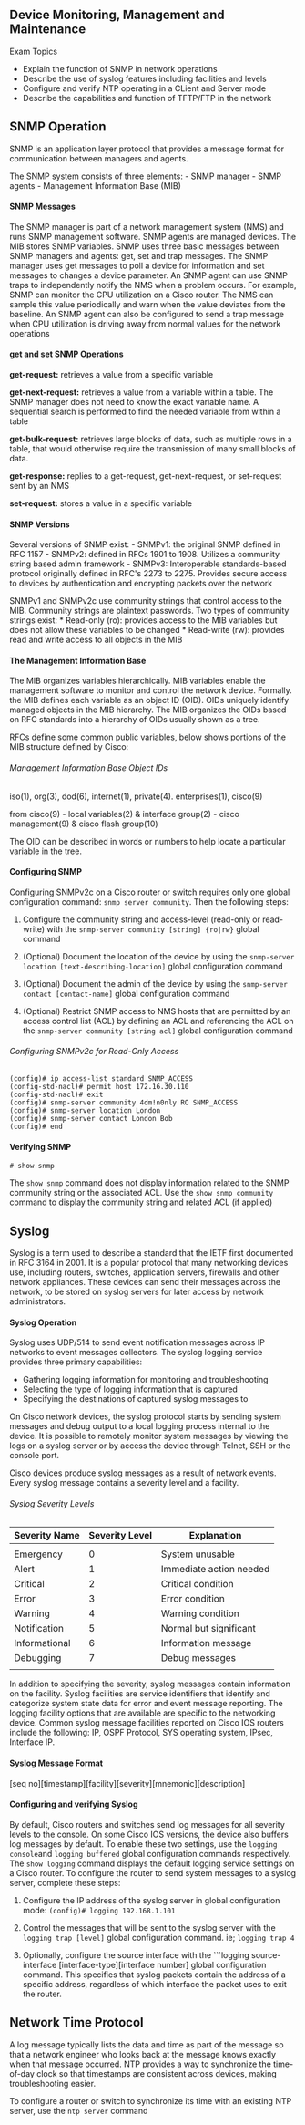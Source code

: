 ## Device Monitoring, Management and Maintenance

Exam Topics

- Explain the function of SNMP in network operations
- Describe the use of syslog features including facilities and levels
- Configure and verify NTP operating in a CLient and Server mode 
- Describe the capabilities and function of TFTP/FTP in the network

## SNMP Operation 

SNMP is an application layer protocol that provides a message format for communication between managers and agents.

The SNMP system consists of three elements:
    - SNMP manager 
    - SNMP agents
    - Management Information Base (MIB)

#### SNMP Messages 

The SNMP manager is part of a network management system (NMS) and runs SNMP management software. SNMP agents are managed devices. The MIB stores SNMP variables. SNMP uses three basic messages between SNMP managers and agents: get, set and trap messages. The SNMP manager uses get messages to poll a device for information and set messages to changes a device parameter. An SNMP agent can use SNMP traps to independently notify the NMS when a problem occurs. For example, SNMP can monitor the CPU utilization on a Cisco router. The NMS can sample this value periodically and warn when the value deviates from the baseline. An SNMP agent can also be configured to send a trap message when CPU utilization is driving away from normal values for the network operations

#### get and set SNMP Operations

**get-request:** retrieves a value from a specific variable 

**get-next-request:** retrieves a value from a variable within a table. The SNMP manager does not need to know the exact variable name. A sequential search is performed to find the needed variable from within a table 

**get-bulk-request:** retrieves large blocks of data, such as multiple rows in a table, that would otherwise require the transmission of many small blocks of data.

**get-response:** replies to a get-request, get-next-request, or set-request sent by an NMS 

**set-request:** stores a value in a specific variable


#### SNMP Versions

Several versions of SNMP exist:
    - SNMPv1: the original SNMP defined in RFC 1157
    - SNMPv2: defined in RFCs 1901 to 1908. Utilizes a community string based admin framework 
    - SNMPv3: Interoperable standards-based protocol originally defined in RFC's 2273 to 2275. Provides secure access to devices by authentication and encrypting packets over the network

SNMPv1 and SNMPv2c use community strings that control access to the MIB. Community strings are plaintext passwords. Two types of community strings exist:
    * Read-only (ro): provides access to the MIB variables but does not allow these variables to be changed
    * Read-write (rw): provides read and write access to all objects in the MIB 

#### The Management Information Base

The MIB organizes variables hierarchically. MIB variables enable the management software to monitor and control the network device. Formally. the MIB defines each variable as an object ID (OID). OIDs uniquely identify managed objects in the MIB hierarchy. The MIB organizes the OIDs based on RFC standards into a hierarchy of OIDs usually shown as a tree.

RFCs define some common public variables, below shows portions of the MIB structure defined by Cisco:

###### Management Information Base Object IDs  

iso(1), org(3), dod(6), internet(1), private(4). enterprises(1), cisco(9)

from cisco(9) - local variables(2) & interface group(2) 
              - cisco management(9) & cisco flash group(10)

The OID can be described in words or numbers to help locate a particular variable in the tree. 

#### Configuring SNMP

Configuring SNMPv2c on a Cisco router or switch requires only one global configuration command: ```snmp server community```. Then the following steps:

1. Configure the community string and access-level (read-only or read-write) with the ```snmp-server community [string] {ro|rw}``` global command

2. (Optional) Document the location of the device by using the ```snmp-server location [text-describing-location]``` global configuration command

3. (Optional) Document the admin of the device by using the ```snmp-server contact [contact-name]``` global configuration command

4. (Optional) Restrict SNMP access to NMS hosts that are permitted by an access control list (ACL) by defining an ACL and referencing the ACL on the ```snmp-server community [string acl]``` global configuration command 

###### Configuring SNMPv2c for Read-Only Access
```
(config)# ip access-list standard SNMP_ACCESS
(config-std-nacl)# permit host 172.16.30.110
(config-std-nacl)# exit 
(config)# snmp-server community 4dm!n0nly RO SNMP_ACCESS
(config)# snmp-server location London
(config)# snmp-server contact London Bob
(config)# end
```

#### Verifying SNMP
```
# show snmp
```

The ```show snmp``` command does not display information related to the SNMP community string or the associated ACL. Use the ```show snmp community ``` command to display the community string and related ACL (if applied)

## Syslog 

Syslog is a term used to describe a standard that the IETF first documented in RFC 3164 in 2001. It is a popular protocol that many networking devices use, including routers, switches, application servers, firewalls and other network appliances. These devices can send their messages across the network, to be stored on syslog servers for later access by network administrators.

#### Syslog Operation

Syslog uses UDP/514 to send event notification messages across IP networks to event messages collectors. The syslog logging service provides three primary capabilities:
* Gathering logging information for monitoring and troubleshooting
* Selecting the type of logging information that is captured
* Specifying the destinations of captured syslog messages to

On Cisco network devices, the syslog protocol starts by sending system messages and debug output to a local logging process internal to the device. It is possible to remotely monitor system messages by viewing the logs on a syslog server or by access the device through Telnet, SSH or the console port. 

Cisco devices produce syslog messages as a result of network events. Every syslog message contains a severity level and a facility. 

###### Syslog Severity Levels
| Severity Name | Severity Level | Explanation             |
|---------------|----------------|-------------------------|
|               |                |                         |
| Emergency     | 0              | System unusable         |
| Alert         | 1              | Immediate action needed |
| Critical      | 2              | Critical condition      |
| Error         | 3              | Error condition         |
| Warning       | 4              | Warning condition       |
| Notification  | 5              | Normal but significant  |
| Informational | 6              | Information message     |
| Debugging     | 7              | Debug messages          |
|               |                |                         |


In addition to specifying the severity, syslog messages contain information on the facility. Syslog facilities are service identifiers that identify and categorize system state data for error and event message reporting. The logging facility options that are available are specific to the networking device. Common syslog message facilities reported on Cisco IOS routers include the following:
IP, OSPF Protocol, SYS operating system, IPsec, Interface IP.

#### Syslog Message Format 

[seq no][timestamp][facility][severity][mnemonic][description]

#### Configuring and verifying Syslog

By default, Cisco routers and switches send log messages for all severity levels to the console. On some Cisco IOS versions, the device also buffers log messages by default. To enable these two settings, use the ```logging console```and ```logging buffered``` global configuration commands respectively. The ```show logging``` command displays the default logging service settings on a Cisco router. To configure the router to send system messages to a syslog server, complete these steps:

1. Configure the IP address of the syslog server in global configuration mode: ```(config)# logging 192.168.1.101``` 

2. Control the messages that will be sent to the syslog server with the ```logging trap [level]``` global configuration command. ie; ```logging trap 4```

3. Optionally, configure the source interface with the ```logging source-interface [interface-type][interface number] global configuration command. This specifies that syslog packets contain the address of a specific address, regardless of which interface the packet uses to exit the router. 

## Network Time Protocol 

A log message typically lists the data and time as part of the message so that a network engineer who looks back at the message knows exactly when that message occurred.
NTP provides a way to synchronize the time-of-day clock so that timestamps are consistent across devices, making troubleshooting easier. 

To configure a router or switch to synchronize its time with an existing NTP server, use the ```ntp server``` command
